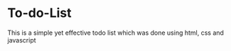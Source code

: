 # To-do-List
This is a simple yet effective todo list which was done using html, css and javascript
